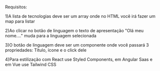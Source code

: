 Requisitos:

1)A lista de tecnologias deve ser um array onde no HTML você irá fazer um map para listar

2)Ao clicar no botão de linguagem  o texto de apresentação "Olá meu nome...." muda para
a linguagem selecionada

3)O botão de linguagem  deve ser um componente onde você passará 3 propriedades: Título,
ícone e o click dele

4)Para estilização com React use Styled Components, em Angular Saas e em Vue use Tailwind
CSS